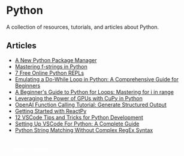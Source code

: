 # Python

A collection of resources, tutorials, and articles about Python.

## Articles

- [A New Python Package Manager](https://www.kdnuggets.com/new-python-package-manager) 
- [Mastering f-strings in Python](https://www.kdnuggets.com/mastering-f-strings-in-python)
- [7 Free Online Python REPLs](https://www.kdnuggets.com/7-free-online-python-repls) 
- [Emulating a Do-While Loop in Python: A Comprehensive Guide for Beginners](https://www.datacamp.com/tutorial/do-while-loop-python)
- [A Beginner's Guide to Python for Loops: Mastering for i in range](https://www.datacamp.com/tutorial/python-for-i-in-range) 
- [Leveraging the Power of GPUs with CuPy in Python](https://www.kdnuggets.com/leveraging-the-power-of-gpus-with-cupy-in-python)
- [OpenAI Function Calling Tutorial: Generate Structured Output](https://www.datacamp.com/tutorial/open-ai-function-calling-tutorial) 
- [Getting Started with ReactPy](https://www.kdnuggets.com/2023/06/getting-started-reactpy.html)
- [12 VSCode Tips and Tricks for Python Development](https://www.kdnuggets.com/2023/05/12-vscode-tips-tricks-python-development.html) 
- [Setting Up VSCode For Python: A Complete Guide](https://www.datacamp.com/tutorial/setting-up-vscode-python)
- [Python String Matching Without Complex RegEx Syntax](https://www.kdnuggets.com/2023/02/python-string-matching-without-complex-regex-syntax.html)

<a href="/Writing-Portfolio" class="button" style="display: flex; align-items: center; justify-content: center; padding: 4px 12px; width: max-content; background: var(--primary-color); color: white; text-decoration: none; border-radius: 4px; margin-top: 30px; font-weight: bold; font-size: 1em; transition: transform 0.2s ease;"><i class="fas fa-home"></i><span style="margin-left: 5px;">Back to Home</span></a>

